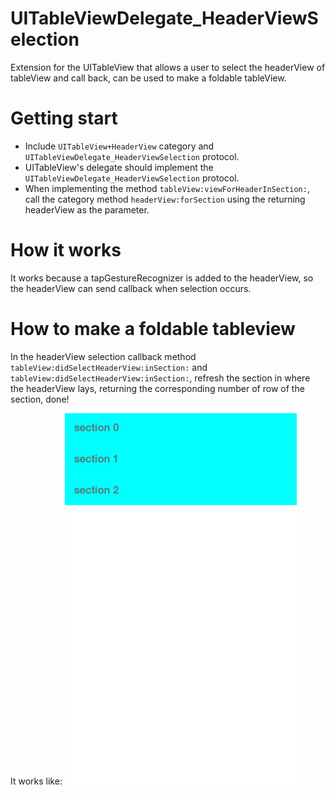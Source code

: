 # UITableViewDelegate_HeaderViewSelection
Extension for the UITableView that allows a user to select the headerView of tableView and call back, can be used to make a foldable tableView.

# Getting start
- Include `UITableView+HeaderView` category and `UITableViewDelegate_HeaderViewSelection` protocol.
- UITableView's delegate should implement the `UITableViewDelegate_HeaderViewSelection` protocol.
- When implementing the method `tableView:viewForHeaderInSection:`, call the category method `headerView:forSection` using the returning headerView as the parameter.

# How it works
It works because a tapGestureRecognizer is added to the headerView, so the headerView can send callback when selection occurs.

# How to make a foldable tableview
In the headerView selection callback method `tableView:didSelectHeaderView:inSection:` and `tableView:didSelectHeaderView:inSection:`, refresh the section in where the headerView lays, returning the corresponding number of row of the section, done!

It works like:
![](https://raw.githubusercontent.com/kenny1269/UITableViewDelegate_HeaderViewSelection/master/gif.gif)
